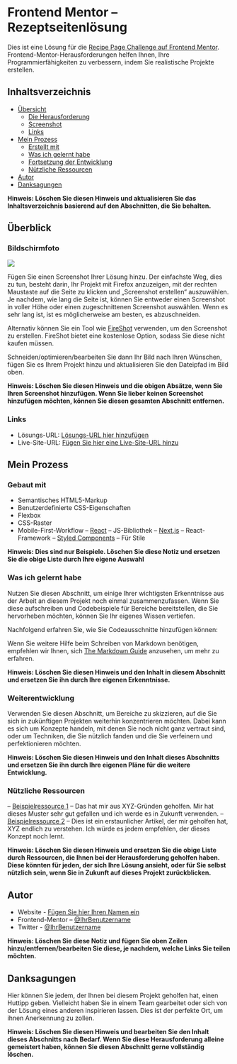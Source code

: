 # Frontend Mentor – Rezeptseitenlösung

Dies ist eine Lösung für die [Recipe Page Challenge auf Frontend Mentor](https://www.frontendmentor.io/challenges/recipe-page-KiTsR8QQKm). Frontend-Mentor-Herausforderungen helfen Ihnen, Ihre Programmierfähigkeiten zu verbessern, indem Sie realistische Projekte erstellen.

## Inhaltsverzeichnis

- [Übersicht](#Übersicht)
  - [Die Herausforderung](#the-challenge)
  - [Screenshot](#screenshot)
  - [Links](#links)
- [Mein Prozess](#my-process)
  - [Erstellt mit](#built-with)
  - [Was ich gelernt habe](#what-i-learned)
  - [Fortsetzung der Entwicklung](#continued-development)
  - [Nützliche Ressourcen](#useful-resources)
- [Autor](#Autor)
- [Danksagungen](#acknowledgments)

**Hinweis: Löschen Sie diesen Hinweis und aktualisieren Sie das Inhaltsverzeichnis basierend auf den Abschnitten, die Sie behalten.**

## Überblick

### Bildschirmfoto

![](./screenshot.jpg)

Fügen Sie einen Screenshot Ihrer Lösung hinzu. Der einfachste Weg, dies zu tun, besteht darin, Ihr Projekt mit Firefox anzuzeigen, mit der rechten Maustaste auf die Seite zu klicken und „Screenshot erstellen“ auszuwählen. Je nachdem, wie lang die Seite ist, können Sie entweder einen Screenshot in voller Höhe oder einen zugeschnittenen Screenshot auswählen. Wenn es sehr lang ist, ist es möglicherweise am besten, es abzuschneiden.

Alternativ können Sie ein Tool wie [FireShot](https://getfireshot.com/) verwenden, um den Screenshot zu erstellen. FireShot bietet eine kostenlose Option, sodass Sie diese nicht kaufen müssen.

Schneiden/optimieren/bearbeiten Sie dann Ihr Bild nach Ihren Wünschen, fügen Sie es Ihrem Projekt hinzu und aktualisieren Sie den Dateipfad im Bild oben.

**Hinweis: Löschen Sie diesen Hinweis und die obigen Absätze, wenn Sie Ihren Screenshot hinzufügen. Wenn Sie lieber keinen Screenshot hinzufügen möchten, können Sie diesen gesamten Abschnitt entfernen.**

### Links

- Lösungs-URL: [Lösungs-URL hier hinzufügen](https://your-solution-url.com)
- Live-Site-URL: [Fügen Sie hier eine Live-Site-URL hinzu](https://your-live-site-url.com)

## Mein Prozess

### Gebaut mit

- Semantisches HTML5-Markup
- Benutzerdefinierte CSS-Eigenschaften
- Flexbox
- CSS-Raster
- Mobile-First-Workflow
– [React](https://reactjs.org/) – JS-Bibliothek
– [Next.js](https://nextjs.org/) – React-Framework
– [Styled Components](https://styled-components.com/) – Für Stile

**Hinweis: Dies sind nur Beispiele. Löschen Sie diese Notiz und ersetzen Sie die obige Liste durch Ihre eigene Auswahl**

### Was ich gelernt habe

Nutzen Sie diesen Abschnitt, um einige Ihrer wichtigsten Erkenntnisse aus der Arbeit an diesem Projekt noch einmal zusammenzufassen. Wenn Sie diese aufschreiben und Codebeispiele für Bereiche bereitstellen, die Sie hervorheben möchten, können Sie Ihr eigenes Wissen vertiefen.

Nachfolgend erfahren Sie, wie Sie Codeausschnitte hinzufügen können:



Wenn Sie weitere Hilfe beim Schreiben von Markdown benötigen, empfehlen wir Ihnen, sich [The Markdown Guide](https://www.markdownguide.org/) anzusehen, um mehr zu erfahren.

**Hinweis: Löschen Sie diesen Hinweis und den Inhalt in diesem Abschnitt und ersetzen Sie ihn durch Ihre eigenen Erkenntnisse.**

### Weiterentwicklung

Verwenden Sie diesen Abschnitt, um Bereiche zu skizzieren, auf die Sie sich in zukünftigen Projekten weiterhin konzentrieren möchten. Dabei kann es sich um Konzepte handeln, mit denen Sie noch nicht ganz vertraut sind, oder um Techniken, die Sie nützlich fanden und die Sie verfeinern und perfektionieren möchten.

**Hinweis: Löschen Sie diesen Hinweis und den Inhalt dieses Abschnitts und ersetzen Sie ihn durch Ihre eigenen Pläne für die weitere Entwicklung.**

### Nützliche Ressourcen

– [Beispielressource 1](https://www.example.com) – Das hat mir aus XYZ-Gründen geholfen. Mir hat dieses Muster sehr gut gefallen und ich werde es in Zukunft verwenden.
– [Beispielressource 2](https://www.example.com) – Dies ist ein erstaunlicher Artikel, der mir geholfen hat, XYZ endlich zu verstehen. Ich würde es jedem empfehlen, der dieses Konzept noch lernt.

**Hinweis: Löschen Sie diesen Hinweis und ersetzen Sie die obige Liste durch Ressourcen, die Ihnen bei der Herausforderung geholfen haben. Diese könnten für jeden, der sich Ihre Lösung ansieht, oder für Sie selbst nützlich sein, wenn Sie in Zukunft auf dieses Projekt zurückblicken.**

## Autor

- Website - [Fügen Sie hier Ihren Namen ein](https://www.your-site.com)
- Frontend-Mentor – [@IhrBenutzername](https://www.frontendmentor.io/profile/IhrBenutzername)
- Twitter - [@IhrBenutzername](https://www.twitter.com/IhrBenutzername)

**Hinweis: Löschen Sie diese Notiz und fügen Sie oben Zeilen hinzu/entfernen/bearbeiten Sie diese, je nachdem, welche Links Sie teilen möchten.**

## Danksagungen

Hier können Sie jedem, der Ihnen bei diesem Projekt geholfen hat, einen Huttipp geben. Vielleicht haben Sie in einem Team gearbeitet oder sich von der Lösung eines anderen inspirieren lassen. Dies ist der perfekte Ort, um ihnen Anerkennung zu zollen.

**Hinweis: Löschen Sie diesen Hinweis und bearbeiten Sie den Inhalt dieses Abschnitts nach Bedarf. Wenn Sie diese Herausforderung alleine gemeistert haben, können Sie diesen Abschnitt gerne vollständig löschen.**